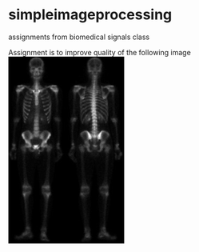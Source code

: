 # simpleimageprocessing
assignments from biomedical signals class

Assignment is to improve quality of the following image
![image to process](https://github.com/kbickham/simpleimageprocessing/blob/master/Skeleton.PNG)
